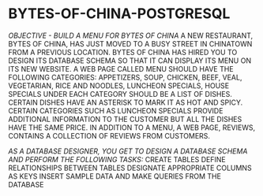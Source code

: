 # BYTES-OF-CHINA-POSTGRESQL

*OBJECTIVE - BUILD A MENU FOR BYTES OF CHINA*
A NEW RESTAURANT, BYTES OF CHINA, HAS JUST MOVED TO A BUSY STREET IN CHINATOWN FROM A PREVIOUS LOCATION. BYTES OF CHINA HAS HIRED YOU TO DESIGN ITS DATABASE SCHEMA SO THAT IT CAN DISPLAY ITS MENU ON ITS NEW WEBSITE. 
A WEB PAGE CALLED MENU SHOULD HAVE THE FOLLOWING CATEGORIES:
APPETIZERS, SOUP, CHICKEN, BEEF, VEAL, VEGETARIAN, RICE AND NOODLES, LUNCHEON SPECIALS, HOUSE SPECIALS
UNDER EACH CATEGORY SHOULD BE A LIST OF DISHES. 
CERTAIN DISHES HAVE AN ASTERISK TO MARK IT AS HOT AND SPICY. 
CERTAIN CATEGORIES SUCH AS LUNCHEON SPECIALS PROVIDE ADDITIONAL INFORMATION TO THE CUSTOMER BUT ALL THE DISHES HAVE THE SAME PRICE.
IN ADDITION TO A MENU, A WEB PAGE, REVIEWS, CONTAINS A COLLECTION OF REVIEWS FROM CUSTOMERS. 

*AS A DATABASE DESIGNER, YOU GET TO DESIGN A DATABASE SCHEMA AND PERFORM THE FOLLOWING TASKS:*
CREATE TABLES
DEFINE RELATIONSHIPS BETWEEN TABLES
DESIGNATE APPROPRIATE COLUMNS AS KEYS
INSERT SAMPLE DATA AND
MAKE QUERIES FROM THE DATABASE
